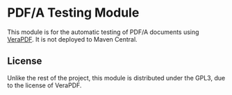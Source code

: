 # PDF/A Testing Module
This module is for the automatic testing of PDF/A documents using [VeraPDF](http://docs.verapdf.org/develop/). It is not deployed to Maven Central.

## License
Unlike the rest of the project, this module is distributed under the GPL3, due to the license of VeraPDF.
